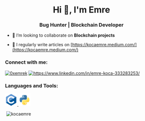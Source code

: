 <h1 align="center">Hi 👋, I'm Emre</h1>
<h3 align="center">Bug Hunter | Blockchain Developer</h3>

- 👯 I’m looking to collaborate on **Blockchain projects**

- 📝 I regularly write articles on [https://kocaemre.medium.com/](https://kocaemre.medium.com/)

<h3 align="left">Connect with me:</h3>
<p align="left">
<a href="https://twitter.com/0xemrek" target="blank"><img align="center" src="https://raw.githubusercontent.com/rahuldkjain/github-profile-readme-generator/master/src/images/icons/Social/twitter.svg" alt="0xemrek" height="30" width="40" /></a>
<a href="https://linkedin.com/in/https://www.linkedin.com/in/emre-koca-333283253/" target="blank"><img align="center" src="https://raw.githubusercontent.com/rahuldkjain/github-profile-readme-generator/master/src/images/icons/Social/linked-in-alt.svg" alt="https://www.linkedin.com/in/emre-koca-333283253/" height="30" width="40" /></a>
</p>

<h3 align="left">Languages and Tools:</h3>
<p align="left"> <a href="https://www.cprogramming.com/" target="_blank" rel="noreferrer"> <img src="https://raw.githubusercontent.com/devicons/devicon/master/icons/c/c-original.svg" alt="c" width="40" height="40"/> </a> <a href="https://www.python.org" target="_blank" rel="noreferrer"> <img src="https://raw.githubusercontent.com/devicons/devicon/master/icons/python/python-original.svg" alt="python" width="40" height="40"/> </a> </p>

<p>&nbsp;<img align="center" src="https://github-readme-stats.vercel.app/api?username=kocaemre&show_icons=true&locale=en" alt="kocaemre" /></p>
